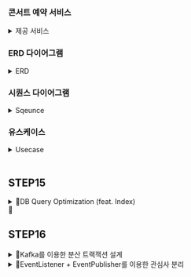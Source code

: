 
### 콘서트 예약 서비스
<details>
<summary>제공 서비스</summary>
  <li>1.예약 가능 콘서트 조회</li>
  <li>2.콘서트 날짜 및 좌석 조회</li>
  <li>3.콘서트 예약</li>
  <li>4.포인트 조회/충전/사용</li>
  <li>결제</li>
</details>

### ERD 다이어그램
<details>
  <summary>ERD</summary>
  <li><img width="619" alt="ERD다이어그램" src="https://github.com/user-attachments/assets/f35f505c-b2f4-4f13-b970-baee44ee9f49"></li>
</details>

### 시퀀스 다이어그램
<details>
  <summary>Sqeunce</summary>
  <li><img width="521" alt="유스케이스 예시" src="https://github.com/user-attachments/assets/12258fb1-8da2-45b8-afbb-78de93634a0f">
</li>
</details>

### 유스케이스
<details>
  <summary>Usecase</summary>
  <li><img width="500" alt="유스케이스 다이어그램" src="https://github.com/user-attachments/assets/eaea2ac8-4eed-4792-b50e-73162d165d52"></li>
</details>

<br>

## STEP15
<details>
  <summary>DB Query Optimization (feat. Index)</summary>

  ### 요구사항
  - 자주 조회하는 쿼리, 복잡한 쿼리 파악
  - Index 추가 전후 Explain, 실행시간 비교 

  ### 인덱스 개념 정리
  https://velog.io/@mabest123/%EB%8D%B0%EC%9D%B4%ED%84%B0%EB%B2%A0%EC%9D%B4%EC%8A%A4-%EC%9D%B8%EB%8D%B1%EC%8A%A4Index-%EA%B0%9C%EB%85%90-%EC%A0%95%EB%A6%AC

  ### 인덱스 조건
  1. 한번에 찾을 수 있는 값 - 데이터 중복이 적은 컬럼
  2. 인덱스 재정렬 최소화 - 데이터 삽입, 수정이 적은 컬럼
  3. 인덱스의 목적은 검색 - 조회에 자주 사용되는 컬럼
  4. 너무 많지 않은 인덱스 (약 3~4개) - 인덱스 또한 공간을 차지함 <br><br><br>

  ### 1. concert 조회 Index 추가
  #### 더미 데이터 : 100만개 (Status 'Y' 20만개 / 'N' 80만개)
  
  ### No Index
  #### - explain
  ```select * from concert where status = 'Y'``` 그리고  ```select * from concert where title like "TEST1%" and status = "N" ``` <br>
  <img width="1329" alt="스크린샷 2024-08-07 오전 10 28 02" src="https://github.com/user-attachments/assets/ff97a31f-db9d-4105-b855-c9570cf9c403"> <br>

인덱스가 없어 998,438개의 row를 다 탐색한 후 status = 'Y'인 값을 도출하는 것을 볼 수 있습니다.

   
  #### - 경과 시간
  ```select * from concert where status = 'Y'``` <br>
<img width="1267" alt="스크린샷 2024-08-07 오전 10 30 53" src="https://github.com/user-attachments/assets/f891f8c4-dd01-4d90-9e10-410424977d16"> <br>
  20만개의 row를 리턴하는데 5,628ms의 시간이 걸렸습니다.. <br><br>

  ```select * from concert where title like "TEST1%" and status = "N" ```<br>
<img width="1270" alt="스크린샷 2024-08-07 오전 11 15 20" src="https://github.com/user-attachments/assets/4865a1b8-8cc4-4c13-9454-3c12dba85173"> <br>
약 11만개의 row를 리턴하는데 3,145ms의 시간이 걸렸습니다.
  

  ### Index
  #### - 인덱스 생성
  ```create index concert_status_idx on concert (status)```<br>
  ```create index concert_title_status_idx on concert (title,status)``` <br>
  <br><br>
  
  #### - explain
  ```select * from concert where status = 'Y'```  <br>
<img width="1283" alt="스크린샷 2024-08-07 오전 10 35 19" src="https://github.com/user-attachments/assets/5163e034-04ec-46df-97e0-aaa1cc1fcdc8">  <br>
인덱스를 생성 후 391,648개의 row를 탐색하는 것을 볼 수 있습니다.<br><br>

 <br>
 <img width="1411" alt="스크린샷 2024-08-07 오전 11 37 11" src="https://github.com/user-attachments/assets/2acd38e8-013f-44f1-99e0-00802e145733"> <br>
 인덱스를 생성 후 222,630의 row를 탐색하는 것을 볼 수 있습니다.


  #### - 경과 시간
  ```select * from concert where status = 'Y'``` <br>
  <img width="1271" alt="스크린샷 2024-08-07 오전 10 40 11" src="https://github.com/user-attachments/assets/2ed38597-6685-4f51-9fa4-c4f3058bfd88"><br>
20만개의 row를 리턴하는데 5,443ms의 시간이 걸렸다. <br><br>

```select * from concert where title like "TEST1%" and status = "N" ``` <br>
<img width="1270" alt="스크린샷 2024-08-07 오전 11 45 45" src="https://github.com/user-attachments/assets/690afb5f-8ee0-4a48-96bf-a4b1fd5b488b"> <br>
약 11만개의 row를 리턴하는데 3,011ms의 시간이 걸렸습니다.


  #### - 후기
  인덱스를 걸고 확실히 스캔을 하는 row의 수가 현저히 줄어들었습니다. 데이터가 적어 시간은 많이 안 줄었지만 테이블을 join하여 데이터를 조회하거나 데이터의 량이 더 늘어나면
  수많은 성능차이를 느낄 수 있을것으로 생각됩니다. <br><br><br>


  ### 2. concert 옵션 조회 Index 추가
  ### 더미 데이터: 약 140만개 (약 2900개 콘서트 * 날짜 50일)

  ### No Index

  #### - explain
  ```select * from concert_item where concert_datge = "2024-08-07"```and ```select * from concert_item where concert_datge = "2024-08-07" and concert_id = 1``` <br>
  <img width="1243" alt="스크린샷 2024-08-07 오후 4 02 26" src="https://github.com/user-attachments/assets/81dc78d2-79a1-42be-8fe6-d56e7124684e"> <br>
  인덱스가 없기에 어떤 쿼리로 조회하든 약 140만개의 row를 다 탐색하는 것을 볼 수 있습니다.

  #### - 경과 시간
  ```select * from concert_item where concert_datge = "2024-08-07"```  <br>
  <img width="1271" alt="스크린샷 2024-08-07 오후 5 41 20" src="https://github.com/user-attachments/assets/e5966d2c-db3d-4aaf-8ff9-c4fa378fb40c">

 <br>
약 28000개의 row 리턴하는데 1,043ms가 걸렸습니다.

  ```select * from concert_item where concert_datge = "2024-08-07" and concert_id = 1``` <br>
  <img width="1269" alt="스크린샷 2024-08-07 오후 4 26 45" src="https://github.com/user-attachments/assets/2e601d5e-fb16-4316-b653-ba1967fdac50">
 1개의 row를 리턴하는데 232ms의 시간이 걸렸습니다.
   <br><br><br>

### Index
#### - explain
```select * from concert_item where concert_datge = "2024-08-07"``` <br>
<img width="1311" alt="스크린샷 2024-08-07 오후 5 25 25" src="https://github.com/user-attachments/assets/63400ae3-7843-404d-b572-0016ba0ad2b3"> <br>
54,792의 row를 탐색하는 것을 볼 수 있습니다.

```select * from concert_item where concert_datge = "2024-08-07" and concert_id = 1``` <br>
<img width="1415" alt="스크린샷 2024-08-07 오후 5 27 10" src="https://github.com/user-attachments/assets/cf08ef78-f9ab-48e4-85cf-d55f13e88b2a">
54,792의 row를 탐색하는 것을 볼 수 있습니다. <br>

#### - 경과 시간
```select * from concert_item where concert_datge = "2024-08-07"``` <br>
<img width="1271" alt="스크린샷 2024-08-07 오후 5 35 48" src="https://github.com/user-attachments/assets/b0e3c011-59ba-4f9c-bde0-dcae7ea64048"> <br>
약 28000개의 row 리턴하는데 746ms가 걸렸습니다.

```select * from concert_item where concert_datge = "2024-08-07" and concert_id = 1``` <br>
<img width="1270" alt="스크린샷 2024-08-07 오후 5 35 21" src="https://github.com/user-attachments/assets/3abbd69f-75c2-415a-8c35-1826cc3fafa4">   <br>
 1개의 row를 리턴하는데 70ms의 시간이 걸렸습니다. <br>

 #### - 후기
 데이터가 적어 미비하지만 확실히 30%이상의 성능 차이를 느낄 수 있었습니다. 그리고 조회하는 row수의 큰 감소로 Index의 중요성을 느낄 수 있었습니다.
</details>

## STEP16
<details>
  <summary>Kafka를 이용한 분산 트랙잭션 설계</summary>
  
  ### Kafka 트랙잭션 개념 정리
  https://velog.io/@mabest123/Kafka%EB%A5%BC-%EC%9D%B4%EC%9A%A9%ED%95%9C-%EB%B6%84%EC%82%B0-%ED%8A%B8%EB%9E%9C%EC%9E%AD%EC%85%98%EC%9D%B4%EB%9E%80 <br><br><br>

  
  
</details>

<details>
  <summary>EventListener + EventPublisher를 이용한 관심사 분리</summary>
  
  ### 적용 트랜잭션

  #### 1. 콘서트/옵션/좌석 생성 

  #### 2. 페이먼트 

  #### 3. 포인트 충전/차감
  
  ### 실패 시 상황
  RuntimeException 오류 구축  
</details>
